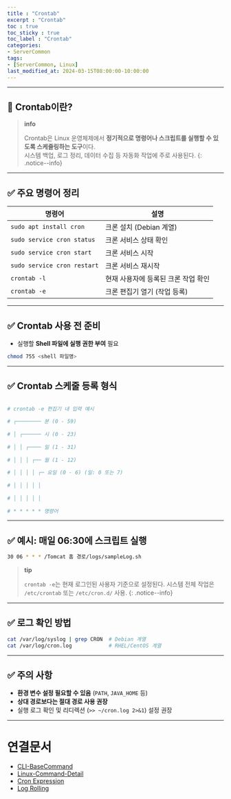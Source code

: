 ```yaml
---
title : "Crontab"
excerpt : "Crontab"
toc : true
toc_sticky : true
toc_label : "Crontab"
categories:
- ServerCommon
tags:
- [ServerCommon, Linux]
last_modified_at: 2024-03-15T08:00:00-10:00:00
---
```

  
---
  
## 📌 Crontab이란?

> **info**
>
> Crontab은 Linux 운영체제에서 **정기적으로 명령어나 스크립트를 실행할 수 있도록 스케줄링하는 도구**이다.  
> 시스템 백업, 로그 정리, 데이터 수집 등 자동화 작업에 주로 사용된다. 
{: .notice--info}  

---
  
## ✅ 주요 명령어 정리

| 명령어 | 설명 |
|--------|------|
| `sudo apt install cron` | 크론 설치 (Debian 계열) |
| `sudo service cron status` | 크론 서비스 상태 확인 |
| `sudo service cron start` | 크론 서비스 시작 |
| `sudo service cron restart` | 크론 서비스 재시작 |
| `crontab -l` | 현재 사용자에 등록된 크론 작업 확인 |
| `crontab -e` | 크론 편집기 열기 (작업 등록) |

---
  
## ✅ Crontab 사용 전 준비

- 실행할 **Shell 파일에 실행 권한 부여** 필요
  
```bash
chmod 755 <shell 파일명>
```

---
  
## ✅ Crontab 스케줄 등록 형식
  
```bash
  
# crontab -e 편집기 내 입력 예시
  
# ┌──────── 분 (0 - 59)
  
# │ ┌────── 시 (0 - 23)
  
# │ │ ┌──── 일 (1 - 31)
  
# │ │ │ ┌── 월 (1 - 12)
  
# │ │ │ │ ┌─ 요일 (0 - 6) (일: 0 또는 7)
  
# │ │ │ │ │
  
# │ │ │ │ │
  
# * * * * * 명령어
```

---
  
## ✅ 예시: 매일 06:30에 스크립트 실행
  
```bash
30 06 * * * /Tomcat 홈 경로/logs/sampleLog.sh
```

> **tip**
>
> `crontab -e`는 현재 로그인된 사용자 기준으로 설정된다. 시스템 전체 작업은 `/etc/crontab` 또는 `/etc/cron.d/` 사용. 
{: .notice--info}  

---
  
## ✅ 로그 확인 방법
  
```bash
cat /var/log/syslog | grep CRON  # Debian 계열
cat /var/log/cron.log            # RHEL/CentOS 계열
```

---
  
## ✅ 주의 사항

- **환경 변수 설정 필요할 수 있음** (`PATH`, `JAVA_HOME` 등)
- **상대 경로보다는 절대 경로 사용 권장**
- 실행 로그 확인 및 리디렉션 (`>> ~/cron.log 2>&1`) 설정 권장

---
  
# 연결문서
- [CLI-BaseCommand](../../cli/cli-CLI-BaseCommand)
- [Linux-Command-Detail](../../cli/cli-Linux-Command-Detail)
- [Cron Expression](../../expression/expression-Cron-Expression)
- [Log Rolling](../../servercommon/servercommon-Log-Rolling)
